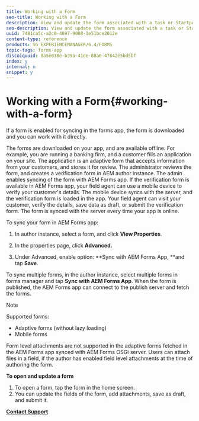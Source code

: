 ```yaml
---
title: Working with a Form
seo-title: Working with a Form
description: View and update the form associated with a task or Startpoint in the AEM Forms app
seo-description: View and update the form associated with a task or Startpoint in the AEM Forms app
uuid: 7481ca5c-a2c0-4697-9008-1e51bce2012e
content-type: reference
products: SG_EXPERIENCEMANAGER/6.4/FORMS
topic-tags: forms-app
discoiquuid: 8a5e038e-b39a-41de-88a0-47642e5bd5bf
index: y
internal: n
snippet: y
---
```


# Working with a Form{#working-with-a-form}

If a form is enabled for syncing in the forms app, the form is downloaded and you can work with it directly.

The forms are downloaded on your app, and are available offline. For example, you are running a banking firm, and a customer fills an application on your site. The application is an adaptive form that accepts information from your customers, and stores it for review. The administrator reviews the form, and creates a verification form in AEM author instance. The admin enables syncing of the form with AEM Forms app. If the verification form is available in AEM Forms app, your field agent can use a mobile device to verify your customer's details. The mobile device syncs with the server, and the verification form is loaded in the app. Your field agent can visit your customer, verify the details, save data as draft, or submit the verification form. The form is synced with the server every time your app is online.

To sync your form in AEM Forms app:

1. In author instance, select a form, and click **View Properties**.  

1. In the properties page, click **Advanced.**
1. Under Advanced, enable option: **Sync with AEM Forms App, **and tap **Save**.

To sync multiple forms, in the author instance, select multiple forms in forms manager and tap **Sync with AEM Forms App**. When the form is published, the AEM Forms app can connect to the publish server and fetch the forms.

>[!NOTE]
>
>Supported forms:
>
>* Adaptive forms (without lazy loading)
>* Mobile forms
>
>Form level attachments are not supported in the adaptive forms fetched in the AEM Forms app synced with AEM Forms OSGi server. Users can attach files in a field, if the author has enabled field level attachments at the time of authoring the form.

**To open and update a form**

1. To open a form, tap the form in the home screen.
1. You can update the fields of the form, add attachments, save as draft, and submit it.

[**Contact Support**](https://www.adobe.com/account/sign-in.supportportal.html)

